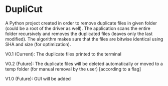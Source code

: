 # DupliCut
A Python project created in order to remove duplicate files in given folder (could be a root of the driver as well). 
The application scans the entire folder recursively and removes the duplicated files (leaves only the last modified).
The algorithm makes sure that the files are bitwise identical using SHA and size (for optimization).

V0.1 (Current): The duplicate files printed to the terminal

V0.2 (Future): The duplicate files will be deleted automatically or moved to a temp folder (for manual removal by the user) [according to a flag]

V1.0 (Future): GUI will be added
